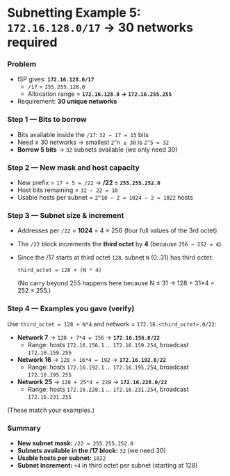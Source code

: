 # Subnetting Example 5:<br>`172.16.128.0/17` → **30 networks required**

### Problem
- ISP gives: **`172.16.128.0/17`**
  - `/17` = `255.255.128.0`
  - Allocation range = **`172.16.128.0` → `172.16.255.255`**
- Requirement: **30 unique networks**

### Step 1 — Bits to borrow
- Bits available inside the `/17`: `32 − 17 = 15` bits
- Need ≥ 30 networks → smallest `2^n ≥ 30` is `2^5 = 32`
- **Borrow 5 bits** → `32` subnets available (we only need 30)

### Step 2 — New mask and host capacity
- New prefix = `17 + 5 = /22` → **/22 = `255.255.252.0`**
- Host bits remaining = `32 − 22 = 10`
- Usable hosts per subnet = `2^10 − 2 = 1024 − 2 = 1022` hosts

### Step 3 — Subnet size & increment
- Addresses per `/22` = **1024** = 4 × 256 (four full values of the 3rd octet)
- The `/22` block increments the **third octet** by **4** (because `256 − 252 = 4`).
- Since the /17 starts at third octet `128`, subnet `N` (0..31) has third octet:

  ```
  third_octet = 128 + (N * 4)
  ```

  (No carry beyond 255 happens here because N ≤ 31 → 128 + 31\*4 = 252 ≤ 255.)

### Step 4 — Examples you gave (verify)
Use `third_octet = 128 + N*4` and network = `172.16.<third_octet>.0/22`:

- **Network 7** → `128 + 7*4 = 156` → **`172.16.156.0/22`**
  - Range: hosts `172.16.156.1` … `172.16.159.254`, broadcast `172.16.159.255`
- **Network 16** → `128 + 16*4 = 192` → **`172.16.192.0/22`**
  - Range: hosts `172.16.192.1` … `172.16.195.254`, broadcast `172.16.195.255`
- **Network 25** → `128 + 25*4 = 228` → **`172.16.228.0/22`**
  - Range: hosts `172.16.228.1` … `172.16.231.254`, broadcast `172.16.231.255`

(These match your examples.)

### Summary
- **New subnet mask:** `/22 = 255.255.252.0`
- **Subnets available in the /17 block:** `32` (we need 30)
- **Usable hosts per subnet:** `1022`
- **Subnet increment:** `+4` in third octet per subnet (starting at 128)
